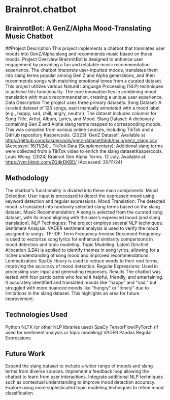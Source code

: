 # Brainrot.chatbot


## BrainrotBot: A GenZ/Alpha Mood-Translating Music Chatbot

##Project Description
This project implements a chatbot that translates user moods into GenZ/Alpha slang and recommends music based on those moods.
Project Overview
BrainrotBot is designed to enhance user engagement by providing a fun and relatable music recommendation experience. The chatbot interprets user-inputted moods, translates them into slang terms popular among Gen Z and Alpha generations, and then recommends songs with matching emotional tones from a curated dataset. This project utilizes various Natural Language Processing (NLP) techniques to achieve this functionality.  The core innovation lies in combining mood translation with music recommendation, creating a unique user experience.
Data Description
The project uses three primary datasets:
Song Dataset: A curated dataset of 125 songs, each manually annotated with a mood label (e.g., happy, sad, chill, angry, neutral).  The dataset includes columns for Song Title, Artist, Album, Lyrics, and Mood.
Slang Dataset: A dictionary containing Gen Z and Alpha slang terms mapped to corresponding moods.  This was compiled from various online sources, including TikTok and a GitHub repository Kaspercools. (2023) 'GenZ Dataset'. Available at https://github.com/kaspercools/genz-dataset/blob/main/genz_slang.csv (Accessed: 16/11/24)..
TikTok Data (Supplementary): Additional slang terms were collected from a TikTok video to enrich the slang datasetKaspercools. Louis Wong. (2024) Brainrot Gen Alpha Terms. 12 July. Available at: https://vm.tiktok.com/ZGdjrDKBD/ (Accessed: 20/11/24)


## Methodology
The chatbot's functionality is divided into these main components:
Mood Detection: User input is processed to detect the expressed mood using keyword detection and regular expressions.
Mood Translation: The detected mood is translated into randomly selected slang terms based on the slang dataset.
Music Recommendation: A song is selected from the curated song dataset, with its mood aligning with the user’s expressed mood (and slang translation).
NLP Techniques: The project employs several NLP techniques:
Sentiment Analysis: VADER sentiment analysis is used to verify the mood assigned to songs.
TF-IDF: Term Frequency-Inverse Document Frequency is used to vectorize song lyrics for enhanced similarity comparisons in mood detection and topic modeling.
Topic Modeling: Latent Dirichlet Allocation (LDA) is applied to identify themes in song lyrics, allowing for a richer understanding of song mood and improved recommendations.
Lemmatization: SpaCy library is used to reduce words to their root forms, improving the accuracy of mood detection.
Regular Expressions: Used in processing user input and generating responses.
Results
The chatbot was tested with four participants who found it helpful, friendly, and entertaining.  It accurately identified and translated moods like "happy" and "sad," but struggled with more nuanced moods like "hungry" or "lonely" due to limitations in the slang dataset. This highlights an area for future improvement.  


## Technologies Used
Python
NLTK (or other NLP libraries used)
SpaCy
TensorFlow/PyTorch (if used for sentiment analysis or topic modeling)
VADER
Pandas
Regular Expressions




## Future Work
Expand the slang dataset to include a wider range of moods and slang terms from diverse sources.
Implement a feedback loop allowing the chatbot to learn from user interactions.
Integrate additional NLP techniques such as contextual understanding to improve mood detection accuracy.
Explore using more sophisticated topic modeling techniques to refine mood classification.
